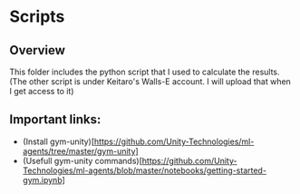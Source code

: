 # Scripts

## Overview
This folder includes the python script that I used to calculate the results.
(The other script is under Keitaro's Walls-E account. I will upload that when I get access to it)

## Important links:

- (Install gym-unity)[https://github.com/Unity-Technologies/ml-agents/tree/master/gym-unity]
- (Usefull gym-unity commands)[https://github.com/Unity-Technologies/ml-agents/blob/master/notebooks/getting-started-gym.ipynb]
